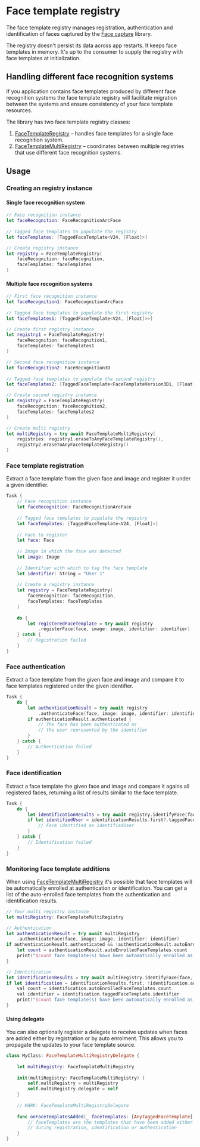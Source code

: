 # Face template registry

The face template registry manages registration, authentication and identification of faces captured by the [Face capture](https://github.com/AppliedRecognition/Face-Capture-Apple) library.

The registry doesn't persist its data across app restarts. It keeps face templates in memory. It's up to the consumer to supply the registry with face templates at initialization.

## Handling different face recognition systems

If you application contains face templates produced by different face recognition systems the face template registry will facilitate migration between the systems and ensure consistency of your face template resources.

The library has two face template registry classes:

1. [FaceTemplateRegistry](./Sources/FaceTemplateRegistry/FaceTemplateRegistry.swift) – handles face templates for a single face recognition system.
2. [FaceTemplateMultiRegistry](./Sources/FaceTemplateRegistry/FaceTemplateMultiRegistry.swift) – coordinates between multiple registries that use different face recognition systems.

## Usage

### Creating an registry instance

#### Single face recognition system

```swift
// Face recognition instance
let faceRecognition: FaceRecognitionArcFace
    
// Tagged face templates to populate the registry
let faceTemplates: [TaggedFaceTemplate<V24, [Float]>]

// Create registry instance
let registry = FaceTemplateRegistry(
    faceRecognition: faceRecognition, 
    faceTemplates: faceTemplates
)
```

#### Multiple face recognition systems

```swift
// First face recognition instance
let faceRecognition1: FaceRecognitionArcFace
    
// Tagged face templates to populate the first registry
let faceTemplates1: [TaggedFaceTemplate<V24, [Float]>>]

// Create first registry instance
let registry1 = FaceTemplateRegistry(
    faceRecognition: faceRecognition1, 
    faceTemplates: faceTemplates1
)

// Second face recognition instance
let faceRecognition2: FaceRecognition3D
    
// Tagged face templates to populate the second registry
let faceTemplates2: [TaggedFaceTemplate<FaceTemplateVersion3D1, [Float]>]

// Create second registry instance
let registry2 = FaceTemplateRegistry(
    faceRecognition: faceRecognition2, 
    faceTemplates: faceTemplates2
)

// Create multi registry
let multiRegistry = try await FaceTemplateMultiRegistry(
    registries: registry1.eraseToAnyFaceTemplateRegistry(),
    registry2.eraseToAnyFaceTemplateRegistry()
)
```

### Face template registration

Extract a face template from the given face and image and register it under a given identifier.

```swift
Task {
    // Face recognition instance
    let faceRecognition: FaceRecognitionArcFace
    
    // Tagged face templates to populate the registry
    let faceTemplates: [TaggedFaceTemplate<V24, [Float]>]
    
    // Face to register
    let face: Face
    
    // Image in which the face was detected
    let image: Image
    
    // Identifier with which to tag the face template
    let identifier: String = "User 1"
    
    // Create a registry instance
    let registry = FaceTemplateRegistry(
        faceRecognition: faceRecognition,
        faceTemplates: faceTemplates
    )
    
    do {
        let registeredFaceTemplate = try await registry
            .registerFace(face, image: image, identifier: identifier)
    } catch {
        // Registration failed
    }
}
```

### Face authentication

Extract a face template from the given face and image and compare it to face templates registered under the given identifier.

```swift
Task {
    do {
        let authenticationResult = try await registry
            .authenticateFace(face, image: image, identifier: identifier)
        if authenticationResult.authenticated {
            // The face has been authenticated as 
            // the user represented by the identifier
        }
    } catch {
        // Authentication failed
    }
}
```

### Face identification

Extract a face template the given face and image and compare it agains all registered faces, returning a list of results similar to the face template.

```swift
Task {
    do {
        let identificationResults = try await registry.identifyFace(face, image: image)
        if let identifiedUser = identificationResults.first?.taggedFaceTemplate.identifier {
            // Face identified as identifiedUser
        }
    } catch {
        // Identification failed
    }
}
```

### Monitoring face template additions

When using [FaceTemplateMultiRegistry](./Sources/FaceTemplateRegistry/FaceTemplateMultiRegistry.swift) it's possible that face templates will be automatically enrolled at authentication or identification.
You can get a list of the auto-enrolled face templates from the authentication and identification results.

```swift
// Your multi registry instance
let multiRegistry: FaceTemplateMultiRegistry

// Authentication
let authenticationResult = try await multiRegistry
    .authenticateFace(face, image: image, identifier: identifier)
if authenticationResult.authenticated && !authenticationResult.autoEnrolledFaceTemplates.isEmpty {
    let count = authenticationResult.autoEnrolledFaceTemplates.count
    print("$count face template(s) have been automatically enrolled as $identifier")
}

// Identification
let identificationResults = try await multiRegistry.identifyFace(face, image: image)
if let identification = identificationResults.first, !identification.autoEnrolledFaceTemplates.isEmpty {
    val count = identification.autoEnrolledFaceTemplates.count
    val identifier = identification.taggedFaceTemplate.identifier
    print("$count face template(s) have been automatically enrolled as $identifier")
}
```

#### Using delegate

You can also optionally register a delegate to receive updates when faces are added either by registration or by auto enrolment. This allows you to propagate the updates to your face template source.

```swift
class MyClass: FaceTemplateMultiRegistryDelegate {
    
    let multiRegistry: FaceTemplateMultiRegistry
    
    init(multiRegistry: FaceTemplateMultiRegistry) {
        self.multiRegistry = multiRegistry
        self.multiRegistry.delegate = self
    }
    
    // MARK: FaceTemplateMultiRegistryDelegate
    
    func onFaceTemplatesAdded(_ faceTemplates: [AnyTaggedFaceTemplate]) {
        // faceTemplates are the templates that have been added either 
        // during registration, identification or authentication
    }
}
```

